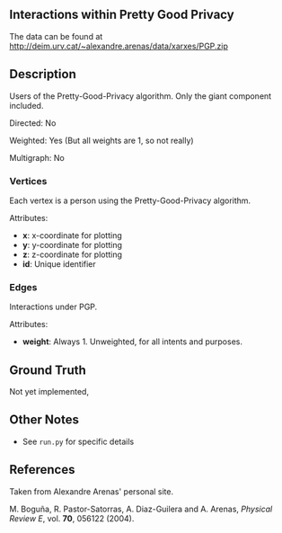 ## Interactions within Pretty Good Privacy

The data can be found at <http://deim.urv.cat/~alexandre.arenas/data/xarxes/PGP.zip>

## Description
Users of the Pretty-Good-Privacy algorithm. Only the giant component included.

Directed: No

Weighted: Yes (But all weights are 1, so not really)

Multigraph: No

### Vertices 
Each vertex is a person using the Pretty-Good-Privacy algorithm.

Attributes:
* **x**: x-coordinate for plotting
* **y**: y-coordinate for plotting
* **z**: z-coordinate for plotting
* **id**: Unique identifier

### Edges
Interactions under PGP.

Attributes:
* **weight**: Always 1. Unweighted, for all intents and purposes.

## Ground Truth
Not yet implemented,

## Other Notes
* See `run.py` for specific details

## References
Taken from Alexandre Arenas' personal site.

M. Boguña, R. Pastor-Satorras, A. Diaz-Guilera and A. Arenas, *Physical Review E*, vol. **70**, 056122 (2004).